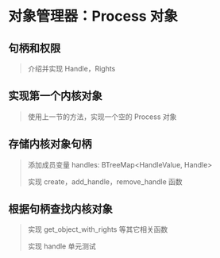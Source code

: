 # 对象管理器：Process 对象

## 句柄和权限

[句柄]: https://github.com/zhangpf/fuchsia-docs-zh-CN/blob/master/zircon/docs/handles.md
[权限]: https://github.com/zhangpf/fuchsia-docs-zh-CN/blob/master/zircon/docs/rights.md

> 介绍并实现 Handle，Rights

## 实现第一个内核对象

> 使用上一节的方法，实现一个空的 Process 对象

## 存储内核对象句柄

> 添加成员变量 handles: BTreeMap<HandleValue, Handle>
>
> 实现 create，add_handle，remove_handle 函数

## 根据句柄查找内核对象

> 实现 get_object_with_rights 等其它相关函数
>
> 实现 handle 单元测试
